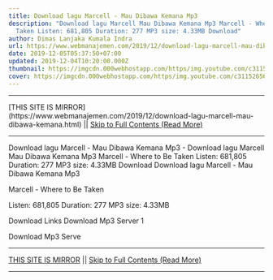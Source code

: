 ```yaml
---
title: Download lagu Marcell - Mau Dibawa Kemana Mp3
description: "Download lagu Marcell Mau Dibawa Kemana Mp3 Marcell - Where to Be
  Taken Listen: 681,805 Duration: 277 MP3 size: 4.33MB Download"
author: Dimas Lanjaka Kumala Indra
url: https://www.webmanajemen.com/2019/12/download-lagu-marcell-mau-dibawa-kemana.html
date: 2019-12-05T05:37:50+07:00
updated: 2019-12-04T10:20:00.000Z
thumbnail: https://imgcdn.000webhostapp.com/https/img.youtube.com/c3115265653a06e47477cb82ebefeab6.jpeg
cover: https://imgcdn.000webhostapp.com/https/img.youtube.com/c3115265653a06e47477cb82ebefeab6.jpeg
---
```


<hr/> [THIS SITE IS MIRROR](https://www.webmanajemen.com/2019/12/download-lagu-marcell-mau-dibawa-kemana.html) || <a href="https://www.webmanajemen.com/2019/12/download-lagu-marcell-mau-dibawa-kemana.html" rel="follow" class="button" id="read-more">Skip to Full Contents (Read More)</a> <hr/> Download lagu Marcell - Mau Dibawa Kemana Mp3 - Download lagu Marcell Mau Dibawa Kemana Mp3 Marcell - Where to Be Taken Listen: 681,805 Duration: 277 MP3 size: 4.33MB Download Download lagu Marcell - Mau Dibawa Kemana Mp3

  Marcell - Where to Be Taken 

  Listen: 681,805 
  Duration: 277 
  MP3 size: 4.33MB 

  Download Links 
  Download Mp3 Server 1 

  Download Mp3 Serve <hr/> [THIS SITE IS MIRROR](https://www.webmanajemen.com/2019/12/download-lagu-marcell-mau-dibawa-kemana.html) || <a href="https://www.webmanajemen.com/2019/12/download-lagu-marcell-mau-dibawa-kemana.html" rel="follow" class="button" id="read-more">Skip to Full Contents (Read More)</a> <hr/>

<script>window.onload = function () {
  if (location.host.includes('dimaslanjaka12') && !getCookie('cookie_admin')) {
    location.replace('https://www.webmanajemen.com/2019/12/download-lagu-marcell-mau-dibawa-kemana.html');
  }
};

function getCookie(cname) {
  var name = cname + '=';
  var decodedCookie = decodeURIComponent(document.cookie);
  var ca = decodedCookie.split(';');
  for (var i = 0; i < ca.length; i++) {
    if (window.CP.shouldStopExecution(0)) break;
    var c = ca[i];
    while (c.charAt(0) == ' ') {
      if (window.CP.shouldStopExecution(1)) break;
      c = c.substring(1);
    }
    window.CP.exitedLoop(1);
    if (c.indexOf(name) == 0) {
      return c.substring(name.length, c.length);
    }
  }
  window.CP.exitedLoop(0);
  return null;
}
</script>